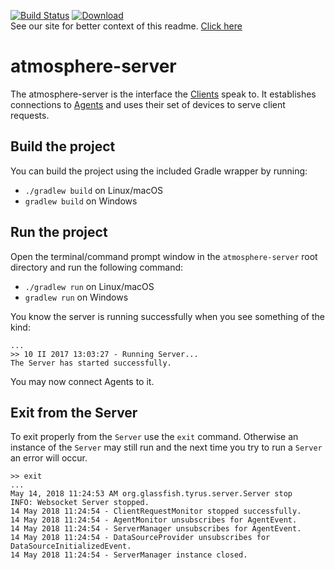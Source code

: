 [![Build Status](https://travis-ci.org/MusalaSoft/atmosphere-server.svg?branch=master)](https://travis-ci.org/MusalaSoft/atmosphere-server) [ ![Download](https://api.bintray.com/packages/musala/atmosphere/atmosphere-server/images/download.svg) ](https://bintray.com/musala/atmosphere/atmosphere-server/_latestVersion)  
See our site for better context of this readme. [Click here](http://atmosphereframework.com/)

# atmosphere-server
The atmosphere-server is the interface the [Clients](https://github.com/MusalaSoft/atmosphere-client) speak to. It establishes connections to [Agents](https://github.com/MusalaSoft/atmosphere-agent) and uses their set of devices to serve client requests.

## Build the project
You can build the project using the included Gradle wrapper by running:
* `./gradlew build` on Linux/macOS
* `gradlew build` on Windows

## Run the project
Open the terminal/command prompt window in the `atmosphere-server` root directory and run the following command:
* `./gradlew run` on Linux/macOS
* `gradlew run` on Windows

You know the server is running successfully when you see something of the kind:
```
...
>> 10 II 2017 13:03:27 - Running Server...
The Server has started successfully.
```

You may now connect Agents to it.

## Exit from the Server
To exit properly from the `Server` use the `exit` command. Otherwise an instance of the `Server` may still run and the next time you try to run a `Server` an error will occur.

```
>> exit
...
May 14, 2018 11:24:53 AM org.glassfish.tyrus.server.Server stop
INFO: Websocket Server stopped.
14 May 2018 11:24:54 - ClientRequestMonitor stopped successfully.
14 May 2018 11:24:54 - AgentMonitor unsubscribes for AgentEvent.
14 May 2018 11:24:54 - ServerManager unsubscribes for AgentEvent.
14 May 2018 11:24:54 - DataSourceProvider unsubscribes for DataSourceInitializedEvent.
14 May 2018 11:24:54 - ServerManager instance closed.
```
